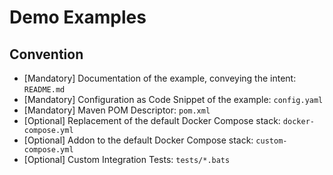 
# Demo Examples

## Convention

* [Mandatory] Documentation of the example, conveying the intent: `README.md`
* [Mandatory] Configuration as Code Snippet of the example: `config.yaml`
* [Mandatory] Maven POM Descriptor: `pom.xml`
* [Optional] Replacement of the default Docker Compose stack: `docker-compose.yml`
* [Optional] Addon to the default Docker Compose stack: `custom-compose.yml`
* [Optional] Custom Integration Tests: `tests/*.bats`
